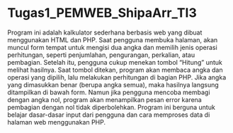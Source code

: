 # Tugas1_PEMWEB_ShipaArr_TI3
Program ini adalah kalkulator sederhana berbasis web yang dibuat menggunakan HTML dan PHP. Saat pengguna membuka halaman, akan muncul form tempat untuk mengisi dua angka dan memilih jenis 
operasi perhitungan, seperti penjumlahan, pengurangan, perkalian, atau pembagian. Setelah itu, pengguna cukup menekan tombol “Hitung” untuk melihat hasilnya.
Saat tombol ditekan, program akan membaca angka dan operasi yang dipilih, lalu melakukan perhitungan di bagian PHP. Jika angka yang dimasukkan benar (berupa angka semua),
maka hasilnya langsung ditampilkan di bawah form. Namun jika pengguna mencoba membagi dengan angka nol, program akan menampilkan pesan error karena pembagian dengan nol tidak diperbolehkan. 
Program ini berguna untuk belajar dasar-dasar input dari pengguna dan cara memproses data di halaman web menggunakan PHP.
